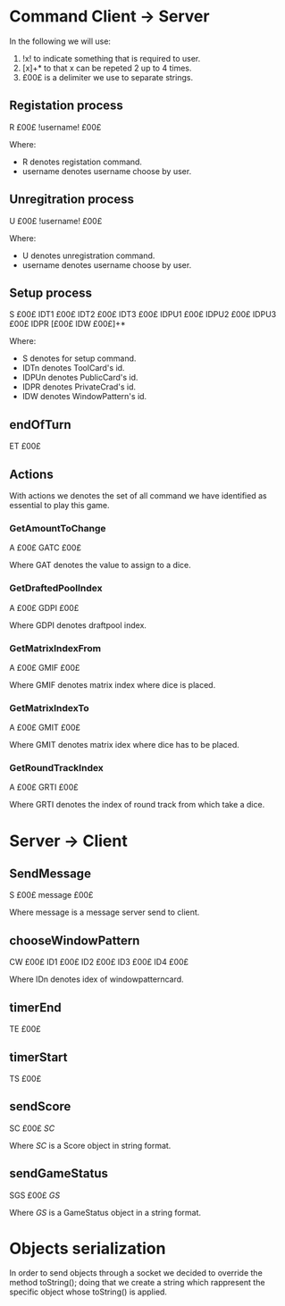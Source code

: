 # Command Client -> Server

In the following we will use:
1. !x! to indicate something that is required to user. 
2. [x]+* to that x can be repeted 2 up to 4 times.
3. £00£ is a delimiter we use to separate strings.
  
## Registation process

R £00£ !username! £00£

Where:
* R denotes registation command.
* username denotes username choose by user.

## Unregitration process

U £00£ !username! £00£
  
Where:
* U denotes unregistration command.
* username denotes username choose by user.

## Setup process

S £00£ IDT1 £00£ IDT2 £00£ IDT3 £00£ IDPU1 £00£ IDPU2 £00£ IDPU3 £00£ IDPR [£00£ IDW £00£]+*

Where:
* S denotes for setup command.
* IDTn denotes ToolCard's id.
* IDPUn denotes PublicCard's id. 
* IDPR denotes PrivateCrad's id.
* IDW denotes WindowPattern's id.

## endOfTurn

ET £00£

## Actions

With actions we denotes the set of all command we have identified as essential to play this game.

### GetAmountToChange

A £00£ GATC £00£
 
Where GAT denotes the value to assign to a dice.
 
### GetDraftedPoolIndex

A £00£ GDPI £00£

Where GDPI denotes draftpool index.

### GetMatrixIndexFrom

A £00£ GMIF £00£

Where GMIF denotes matrix index where dice is placed.

### GetMatrixIndexTo

A £00£ GMIT £00£

Where GMIT denotes matrix idex where dice has to be placed.

### GetRoundTrackIndex

A £00£ GRTI £00£

Where GRTI denotes the index of round track from which take a dice.


# Server -> Client 

## SendMessage

S £00£ message £00£

Where message is a message server send to client.

## chooseWindowPattern

CW £00£ ID1 £00£ ID2 £00£ ID3 £00£ ID4 £00£

Where IDn denotes idex of windowpatterncard.

## timerEnd

TE £00£ 

## timerStart

TS £00£

## sendScore 

SC £00£ *SC*

Where *SC* is a Score object in string format.

## sendGameStatus

SGS £00£ *GS*

Where *GS* is a GameStatus object in a string format.

# Objects serialization

In order to send objects through a socket we decided to override the method toString(); doing that we create a string which rappresent the specific object whose toString() is applied.
